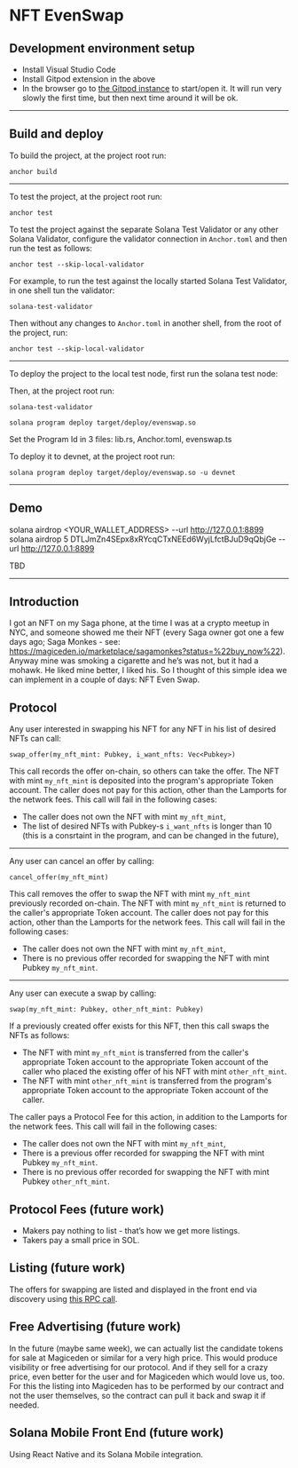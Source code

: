 # NFT EvenSwap

## Development environment setup

- Install Visual Studio Code
- Install Gitpod extension in the above
- In the browser go to [the Gitpod instance](https://gitpod.io/#github.com/jordan-public/nft-evenswap-solana) to start/open it. It will run very slowly the first time, but then next time around it will be ok.

---

##  Build and deploy

To build the project, at the project root run:
```shell
anchor build
```
---

To test the project, at the project root run:
```shell
anchor test
```

To test the project against the separate Solana Test Validator or any other Solana Validator, configure the validator connection in ```Anchor.toml``` and then run the test as follows:
```shell
anchor test --skip-local-validator
```

For example, to run the test against the locally started Solana Test Validator, in one shell tun the validator:
```shell
solana-test-validator
```

Then without any changes to ```Anchor.toml``` in another shell, from the root of the project, run:
```shell
anchor test --skip-local-validator
```

---
To deploy the project to the local test node, first run the solana test node:

Then, at the project root run:
```shell
solana-test-validator
```

```shell
solana program deploy target/deploy/evenswap.so
```

Set the Program Id in 3 files: lib.rs, Anchor.toml, evenswap.ts

To deploy it to devnet, at the project root run:
```shell
solana program deploy target/deploy/evenswap.so -u devnet
```
---

## Demo

solana airdrop <AMOUNT> <YOUR_WALLET_ADDRESS> --url http://127.0.0.1:8899
solana airdrop 5 DTLJmZn4SEpx8xRYcqCTxNEEd6WyjLfctBJuD9qQbjGe --url http://127.0.0.1:8899

TBD

---

## Introduction

I got an NFT on my Saga phone, at the time I was at a crypto meetup in NYC, and someone showed me their NFT (every Saga owner got one a few days ago; Saga Monkes - see: https://magiceden.io/marketplace/sagamonkes?status=%22buy_now%22). Anyway mine was smoking a cigarette and he’s was not, but it had a mohawk. He liked mine better, I liked his. So I thought of this simple idea we can implement in a couple of days: NFT Even Swap.

## Protocol

Any user interested in swapping his NFT for any NFT in his list of desired NFTs can call:
```
swap_offer(my_nft_mint: Pubkey, i_want_nfts: Vec<Pubkey>)
```
This call records the offer on-chain, so others can take the offer.
The NFT with mint ```my_nft_mint``` is deposited into the program's appropriate Token account.
The caller does not pay for this action, other than the Lamports for the network fees.
This call will fail in the following cases:
- The caller does not own the NFT with mint ```my_nft_mint```,
- The list of desired NFTs with Pubkey-s ```i_want_nfts``` is longer than 10 (this is a consrtaint in the program, and can be changed in the future),
---
Any user can cancel an offer by calling:
```
cancel_offer(my_nft_mint)
```
This call removes the offer to swap the NFT with mint ```my_nft_mint``` previously recorded on-chain.
The NFT with mint ```my_nft_mint``` is returned to the caller's appropriate Token account.
The caller does not pay for this action, other than the Lamports for the network fees.
This call will fail in the following cases:
- The caller does not own the NFT with mint ```my_nft_mint```,
- There is no previous offer recorded for swapping the NFT with mint Pubkey ```my_nft_mint```.
---
Any user can execute a swap by calling:
```
swap(my_nft_mint: Pubkey, other_nft_mint: Pubkey)
```
If a previously created offer exists for this NFT, then this call swaps the NFTs as follows:
- The NFT with mint ```my_nft_mint``` is transferred from the caller's appropriate Token account to the appropriate Token account of the caller who placed the existing offer of his NFT with mint ```other_nft_mint```.
- The NFT with mint ```other_nft_mint``` is transferred from the program's appropriate Token account to the appropriate Token account of the caller.

The caller pays a Protocol Fee for this action, in addition to the Lamports for the network fees.
This call will fail in the following cases:
- The caller does not own the NFT with mint ```my_nft_mint```,
- There is a previous offer recorded for swapping the NFT with mint Pubkey ```my_nft_mint```.
- There is no previous offer recorded for swapping the NFT with mint Pubkey ```other_nft_mint```.

## Protocol Fees (future work)
- Makers pay nothing to list - that’s how we get more listings.
- Takers pay a small price in SOL.

## Listing (future work)

The offers for swapping are listed and displayed in the front end via discovery using [this RPC call](https://solanacookbook.com/guides/get-program-accounts.html#facts).

## Free Advertising (future work)
In the future (maybe same week), we can actually list the candidate tokens for sale at Magiceden or similar for a very high price. This would produce visibility or free advertising for our protocol. And if they sell for a crazy price, even better for the user and for Magiceden which would love us, too. For this the listing into Magiceden has to be performed by our contract and not the user themselves, so the contract can pull it back and swap it if needed.

## Solana Mobile Front End (future work)

Using React Native and its Solana Mobile integration.